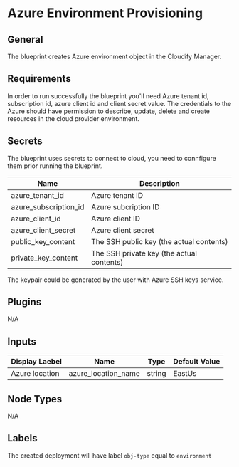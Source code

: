 # Azure Environment Provisioning

## General

The blueprint creates Azure environment object in the Cloudify Manager. 

## Requirements

In order to run successfully the blueprint you'll need Azure tenant id, subscription id, azure client id and client secret value. The credentials to the Azure should have permission to describe, update, delete and create resources in the cloud provider environment. 


## Secrets

The blueprint uses secrets to connect to cloud, you need to connfigure them prior running the blueprint.


| Name                  | Description                                                                        |
| --------------------- | ---------------------------------------------------------------------------------- |
| azure_tenant_id       | Azure tenant ID                                                                    |
| azure_subscription_id | Azure subcription ID                                                               |
| azure_client_id       | Azure client ID                                                                    |
| azure_client_secret   | Azure client secret                                                                |
| public_key_content    | The SSH public key (the actual contents)                                           |
| private_key_content   | The SSH private key (the actual contents)                                          |

The keypair could be generated by the user with Azure SSH keys service. 


## Plugins

N/A

## Inputs

| Display Laebel   | Name                | Type   | Default Value |
| ---------------- | ------------------- | ------ | ------------- |
| Azure location   | azure_location_name | string | EastUs        |


## Node Types

N/A

## Labels

The created deployment will have label `obj-type` equal to `environment`
